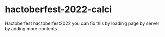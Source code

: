 # hactoberfest-2022-calci
Hactoberfest hactoberfest2022
you can fix this by loading page by server by adding more contents

